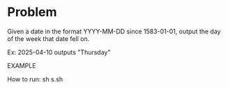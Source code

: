 # Problem

Given a date in the format YYYY-MM-DD since 1583-01-01, output the day of the week that date fell on.

Ex: 2025-04-10 outputs "Thursday"

EXAMPLE

How to run:
sh s.sh
